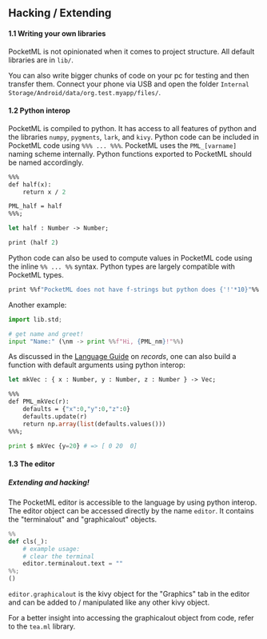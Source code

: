 ## Hacking / Extending

#### 1.1 Writing your own libraries
PocketML is not opinionated when it comes to project structure. All default libraries are in `lib/`.

You can also write bigger chunks of code on your pc for testing and then transfer them. Connect your phone via USB and open the folder `Internal Storage/Android/data/org.test.myapp/files/`.


#### 1.2 Python interop
PocketML is compiled to python. It
has access to all features of python and the
libraries `numpy`, `pygments`, `lark`, and `kivy`.
Python code can be included in PocketML code using
`%%% ... %%%`. PocketML uses the `PML_[varname]` naming scheme internally. Python functions exported to PocketML should be named accordingly.

```sml
%%%
def half(x):
    return x / 2

PML_half = half
%%%;

let half : Number -> Number;

print (half 2)
```

Python code can also be used to compute values
in PocketML code using the inline `%% ... %%` syntax.
Python types are largely compatible with PocketML types.
```sml
print %%f"PocketML does not have f-strings but python does {'!'*10}"%%
```
Another example:
```python
import lib.std;

# get name and greet!
input "Name:" (\nm -> print %%f"Hi, {PML_nm}!"%%)
```

As discussed in the [Language Guide](docs/Guide.md) on _records_, one can also build a function with default arguments using python interop:

```sml
let mkVec : { x : Number, y : Number, z : Number } -> Vec;

%%%
def PML_mkVec(r):
    defaults = {"x":0,"y":0,"z":0}
    defaults.update(r)
    return np.array(list(defaults.values()))
%%%;
```
```python
print $ mkVec {y=20} # => [ 0 20  0]
```

#### 1.3 The editor

##### Extending and hacking!
The PocketML editor is accessible to the language by using python interop.
The editor object can be accessed directly by the name `editor`. It contains the "terminalout"
and "graphicalout" objects.
```python
%%
def cls(_):
    # example usage:
    # clear the terminal
    editor.terminalout.text = ""
%%;
()
```
`editor.graphicalout` is the kivy object for the "Graphics" tab in the editor and can be added to / manipulated like any other kivy object.

For a better insight into accessing the graphicalout object from code,
refer to the `tea.ml` library.

